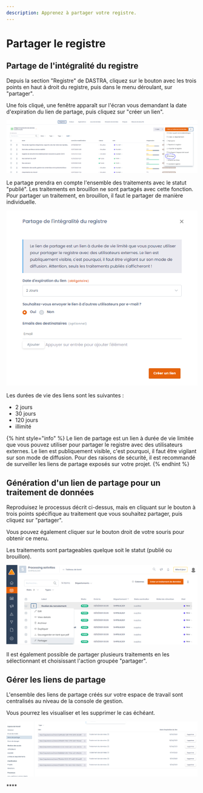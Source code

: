 ```yaml
---
description: Apprenez à partager votre registre.
---
```


# Partager le registre

## Partage de l'intégralité du registre

Depuis la section "Registre" de DASTRA, cliquez sur le bouton avec les trois points en haut à droit du registre, puis dans le menu déroulant, sur "partager".

Une fois cliqué, une fenêtre apparaît sur l'écran vous demandant la date d'expiration du lien de partage, puis cliquez sur "créer un lien".

![](../../.gitbook/assets/image%20%2849%29.png)



Le partage prendra en compte l'ensemble des traitements avec le statut "publié". Les traitements en brouillon ne sont partagés avec cette fonction. Pour partager un traitement, en brouillon, il faut le partager de manière individuelle. 

![Interface de configuration du partage](../../.gitbook/assets/image%20%2858%29.png)

Les durées de vie des liens sont les suivantes : 

* 2 jours 
* 30 jours
* 120 jours
* illimité

{% hint style="info" %}
Le lien de partage est un lien à durée de vie limitée que vous pouvez utiliser pour partager le registre avec des utilisateurs externes. Le lien est publiquement visible, c'est pourquoi, il faut être vigilant sur son mode de diffusion. Pour des raisons de sécurité, il est recommandé de surveiller les liens de partage exposés sur votre projet.
{% endhint %}

## **Génération d'un lien de partage pour un traitement de données**

Reproduisez le processus décrit ci-dessus, mais en cliquant sur le bouton à trois points spécifique au traitement que vous souhaitez partager, puis cliquez sur "partager".

Vous pouvez également cliquer sur le bouton droit de votre souris pour obtenir ce menu.

Les traitements sont partageables quelque soit le statut \(publié ou brouillon\).

![](../../.gitbook/assets/image%20%2896%29.png)

Il est également possible de partager plusieurs traitements en les sélectionnant et choisissant l'action groupée "partager". 



## Gérer les liens de partage

L'ensemble des liens de partage créés sur votre espace de travail sont centralisés au niveau de la console de gestion. 

Vous pourrez les visualiser et les supprimer le cas échéant.

![Interface de gestion des liens de partage ](../../.gitbook/assets/image%20%2876%29.png)





\*\*\*\*

